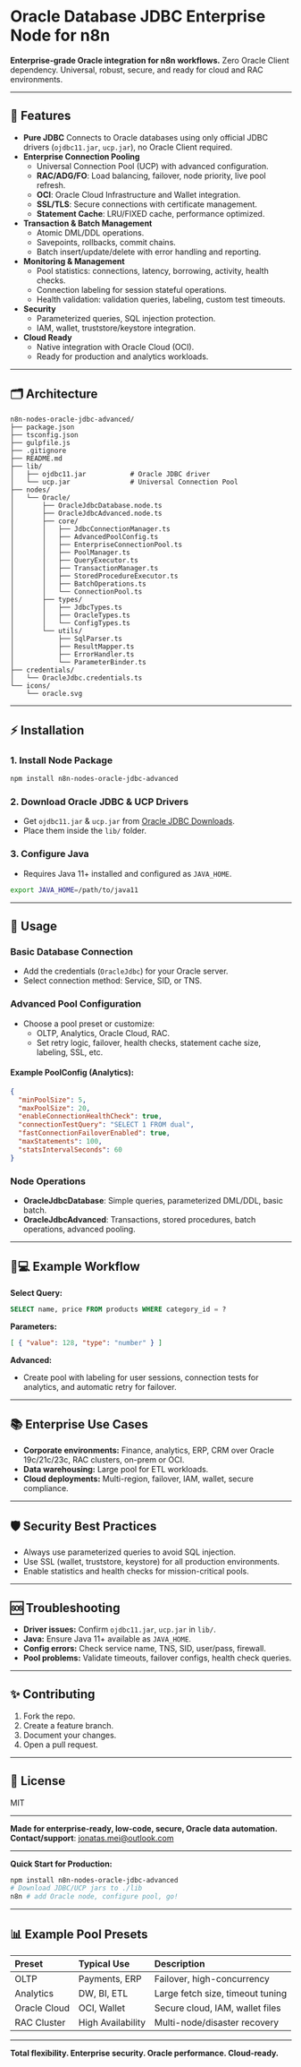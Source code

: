 
# Oracle Database JDBC Enterprise Node for n8n

**Enterprise-grade Oracle integration for n8n workflows.**
Zero Oracle Client dependency. Universal, robust, secure, and ready for cloud and RAC environments.

***

## 🚀 Features

- **Pure JDBC**
Connects to Oracle databases using only official JDBC drivers (`ojdbc11.jar`, `ucp.jar`), no Oracle Client required.
- **Enterprise Connection Pooling**
    - Universal Connection Pool (UCP) with advanced configuration.
    - **RAC/ADG/FO**: Load balancing, failover, node priority, live pool refresh.
    - **OCI**: Oracle Cloud Infrastructure and Wallet integration.
    - **SSL/TLS**: Secure connections with certificate management.
    - **Statement Cache**: LRU/FIXED cache, performance optimized.
- **Transaction \& Batch Management**
    - Atomic DML/DDL operations.
    - Savepoints, rollbacks, commit chains.
    - Batch insert/update/delete with error handling and reporting.
- **Monitoring \& Management**
    - Pool statistics: connections, latency, borrowing, activity, health checks.
    - Connection labeling for session stateful operations.
    - Health validation: validation queries, labeling, custom test timeouts.
- **Security**
    - Parameterized queries, SQL injection protection.
    - IAM, wallet, truststore/keystore integration.
- **Cloud Ready**
    - Native integration with Oracle Cloud (OCI).
    - Ready for production and analytics workloads.

***

## 🗂️ Architecture

```
n8n-nodes-oracle-jdbc-advanced/
├── package.json
├── tsconfig.json
├── gulpfile.js
├── .gitignore
├── README.md
├── lib/
│   ├── ojdbc11.jar           # Oracle JDBC driver
│   └── ucp.jar               # Universal Connection Pool
├── nodes/
│   └── Oracle/
│       ├── OracleJdbcDatabase.node.ts
│       ├── OracleJdbcAdvanced.node.ts
│       ├── core/
│       │   ├── JdbcConnectionManager.ts
│       │   ├── AdvancedPoolConfig.ts
│       │   ├── EnterpriseConnectionPool.ts
│       │   ├── PoolManager.ts
│       │   ├── QueryExecutor.ts
│       │   ├── TransactionManager.ts
│       │   ├── StoredProcedureExecutor.ts
│       │   ├── BatchOperations.ts
│       │   └── ConnectionPool.ts
│       ├── types/
│       │   ├── JdbcTypes.ts
│       │   ├── OracleTypes.ts
│       │   └── ConfigTypes.ts
│       └── utils/
│           ├── SqlParser.ts
│           ├── ResultMapper.ts
│           ├── ErrorHandler.ts
│           └── ParameterBinder.ts
├── credentials/
│   └── OracleJdbc.credentials.ts
└── icons/
    └── oracle.svg
```


***

## ⚡ Installation

### 1. Install Node Package

```bash
npm install n8n-nodes-oracle-jdbc-advanced
```


### 2. Download Oracle JDBC \& UCP Drivers

- Get `ojdbc11.jar` \& `ucp.jar` from [Oracle JDBC Downloads](https://www.oracle.com/database/technologies/appdev/jdbc-downloads.html).
- Place them inside the `lib/` folder.


### 3. Configure Java

- Requires Java 11+ installed and configured as `JAVA_HOME`.

```bash
export JAVA_HOME=/path/to/java11
```


***

## 🔌 Usage

### Basic Database Connection

- Add the credentials (`OracleJdbc`) for your Oracle server.
- Select connection method: Service, SID, or TNS.


### Advanced Pool Configuration

- Choose a pool preset or customize:
    - OLTP, Analytics, Oracle Cloud, RAC.
    - Set retry logic, failover, health checks, statement cache size, labeling, SSL, etc.


#### Example PoolConfig (Analytics):

```json
{
  "minPoolSize": 5,
  "maxPoolSize": 20,
  "enableConnectionHealthCheck": true,
  "connectionTestQuery": "SELECT 1 FROM dual",
  "fastConnectionFailoverEnabled": true,
  "maxStatements": 100,
  "statsIntervalSeconds": 60
}
```


### Node Operations

- **OracleJdbcDatabase**:
Simple queries, parameterized DML/DDL, basic batch.
- **OracleJdbcAdvanced**:
Transactions, stored procedures, batch operations, advanced pooling.

***

## 🧑💻 Example Workflow

**Select Query:**

```sql
SELECT name, price FROM products WHERE category_id = ?
```

**Parameters:**

```json
[ { "value": 128, "type": "number" } ]
```

**Advanced:**

- Create pool with labeling for user sessions, connection tests for analytics, and automatic retry for failover.

***

## 📚 Enterprise Use Cases

- **Corporate environments:** Finance, analytics, ERP, CRM over Oracle 19c/21c/23c, RAC clusters, on-prem or OCI.
- **Data warehousing:** Large pool for ETL workloads.
- **Cloud deployments:** Multi-region, failover, IAM, wallet, secure compliance.

***

## 🛡️ Security Best Practices

- Always use parameterized queries to avoid SQL injection.
- Use SSL (wallet, truststore, keystore) for all production environments.
- Enable statistics and health checks for mission-critical pools.

***

## 🆘 Troubleshooting

- **Driver issues:** Confirm `ojdbc11.jar`, `ucp.jar` in `lib/`.
- **Java:** Ensure Java 11+ available as `JAVA_HOME`.
- **Config errors:** Check service name, TNS, SID, user/pass, firewall.
- **Pool problems:** Validate timeouts, failover configs, health check queries.

***

## ✨ Contributing

1. Fork the repo.
2. Create a feature branch.
3. Document your changes.
4. Open a pull request.

***

## 📄 License

MIT

***

**Made for enterprise-ready, low-code, secure, Oracle data automation.**
**Contact/support**: jonatas.mei@outlook.com

***

**Quick Start for Production:**

```bash
npm install n8n-nodes-oracle-jdbc-advanced
# Download JDBC/UCP jars to ./lib
n8n # add Oracle node, configure pool, go!
```


***

## 📊 Example Pool Presets

| Preset | Typical Use | Description |
| :-- | :-- | :-- |
| OLTP | Payments, ERP | Failover, high-concurrency |
| Analytics | DW, BI, ETL | Large fetch size, timeout tuning |
| Oracle Cloud | OCI, Wallet | Secure cloud, IAM, wallet files |
| RAC Cluster | High Availability | Multi-node/disaster recovery |


***

**Total flexibility. Enterprise security. Oracle performance. Cloud-ready.**